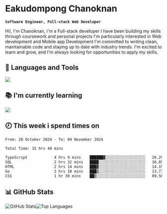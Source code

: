 # Eakudompong Chanoknan

**`Software Engineer, Full-stack Web Developer`**

<p>Hi!, I'm Chanoknan, i'm a Full-stack developer I have been building my skills
through coursework and personal projects I'm particularly interested in Web development
and Mobile app Development I'm committed to writing clean, maintainable
code and staying up to date with industry trends. I'm excited to learn
and grow, and I'm always looking for opportunities to apply my skills.</p>

## 🔧 Languages and Tools

  <a href="https://skillicons.dev">
    <img src="https://skillicons.dev/icons?i=typescript,javascript,html,css,php,java,python,laravel,nodejs,mongodb,react,nextjs,tailwind,mysql,planetscale,postgres,firebase&perline=9" />
  </a>
  
## 📚 I'm currently learning
  <a href="https://skillicons.dev">
    <img src="https://skillicons.dev/icons?i=go,rust,kotlin,androidstudio,graphql,docker,kubernetes,gcp,aws" />
  </a>

## 🕗 This week i spend times on

<!--START_SECTION:waka-->

```txt
From: 28 October 2024 - To: 04 November 2024

Total Time: 15 hrs 48 mins

TypeScript            4 hrs 9 mins    ██████▓░░░░░░░░░░░░░░░░░░   26.29 %
SQL                   2 hrs 32 mins   ████░░░░░░░░░░░░░░░░░░░░░   16.05 %
HTML                  2 hrs 14 mins   ███▓░░░░░░░░░░░░░░░░░░░░░   14.19 %
Go                    2 hrs 10 mins   ███▒░░░░░░░░░░░░░░░░░░░░░   13.77 %
CSS                   1 hr 30 mins    ██▒░░░░░░░░░░░░░░░░░░░░░░   09.56 %
```

<!--END_SECTION:waka-->

## 📊 GitHub Stats

<p style="display: flex">
  <img alt="GitHub Stats" src="https://github-readme-stats.vercel.app/api?username=EC-9624&show_icons=true&theme=gruvbox&count_private=true"/>
  <img alt="Top Languages" src="https://github-readme-stats.vercel.app/api/top-langs/?username=EC-9624&layout=compact&theme=gruvbox" />  
</p>
